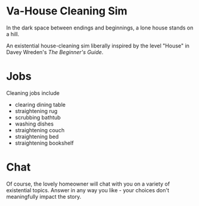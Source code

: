 # Va-House Cleaning Sim

In the dark space between endings and beginnings, a lone house stands on a hill.

An existential house-cleaning sim liberally inspired by the level "House" in Davey Wreden's *The Beginner's Guide*. 

# Jobs 

Cleaning jobs include 

* clearing dining table 
* straightening rug 
* scrubbing bathtub
* washing dishes 
* straightening couch 
* straightening bed
* straightening bookshelf

# Chat

Of course, the lovely homeowner will chat with you on a variety of existential topics. Answer in any way you like - your choices don't meaningfully impact the story. 